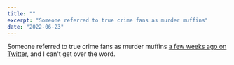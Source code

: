 ```yaml
---
title: ""
excerpt: "Someone referred to true crime fans as murder muffins"
date: "2022-06-23"
---
```

Someone referred to true crime fans as murder muffins [a few weeks ago on Twitter](https://twitter.com/randyshart/status/1533898248674750464), and I can't get over the word.